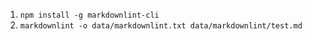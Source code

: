 1. `npm install -g markdownlint-cli`
1. `markdownlint -o data/markdownlint.txt data/markdownlint/test.md `